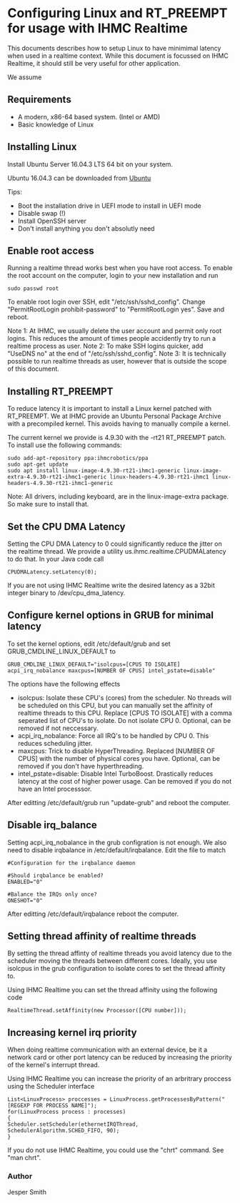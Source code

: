 # Configuring Linux and RT_PREEMPT for usage with IHMC Realtime

This documents describes how to setup Linux to have minimimal latency when used in a realtime context. While this document is focussed on IHMC Realtime, it should still be very useful for other application.

We assume

## Requirements

- A modern, x86-64 based system. (Intel or AMD)
- Basic knowledge of Linux

## Installing Linux

Install Ubuntu Server 16.04.3 LTS 64 bit on your system. 

Ubuntu 16.04.3 can be downloaded from [Ubuntu](https://www.ubuntu.com/download/server/thank-you?country=US&version=16.04.3&architecture=amd64)

Tips:
- Boot the installation drive in UEFI mode to install in UEFI mode
- Disable swap (!)
- Install OpenSSH server
- Don't install anything you don't absolutly need

## Enable root access

Running a realtime thread works best when you have root access. To enable the root account on the computer, login to your new installation and run

    sudo passwd root


To enable root login over SSH, edit "/etc/ssh/sshd_config". Change "PermitRootLogin prohibit-password" to "PermitRootLogin yes". Save and reboot.

Note 1: At IHMC, we usually delete the user account and permit only root logins. This reduces the amount of times people accidently try to run a realtime process as user.
Note 2: To make SSH logins quicker, add  "UseDNS no" at the end of "/etc/ssh/sshd_config".
Note 3: It is technically possible to run realtime threads as user, however that is outside the scope of this document.

## Installing RT_PREEMPT

To reduce latency it is important to install a Linux kernel patched with RT_PREEMPT. We at IHMC provide an Ubuntu Personal Package Archive with a precompiled kernel. This avoids having to manually compile a kernel.

The current kernel we provide is 4.9.30 with the -rt21 RT_PREEMPT patch. To install use the following commands:

    sudo add-apt-repository ppa:ihmcrobotics/ppa
    sudo apt-get update
    sudo apt install linux-image-4.9.30-rt21-ihmc1-generic linux-image-extra-4.9.30-rt21-ihmc1-generic linux-headers-4.9.30-rt21-ihmc1 linux-headers-4.9.30-rt21-ihmc1-generic

Note: All drivers, including keyboard, are in the linux-image-extra package. So make sure to install that.

## Set the CPU DMA Latency

Setting the CPU DMA Latency to 0 could significantly reduce the jitter on the realtime thread. We provide a utility us.ihmc.realtime.CPUDMALatency to do that. In your Java code call

	CPUDMALatency.setLatency(0);
	
If you are not using IHMC Realtime write the desired latency as a 32bit integer binary to /dev/cpu\_dma\_latency.


## Configure kernel options in GRUB for minimal latency

To set the kernel options, edit /etc/default/grub and set GRUB_CMDLINE_LINUX_DEFAULT to 

    GRUB_CMDLINE_LINUX_DEFAULT="isolcpus=[CPUS TO ISOLATE] acpi_irq_nobalance maxcpus=[NUMBER OF CPUS] intel_pstate=disable"

The options have the following effects
- isolcpus: Isolate these CPU's (cores) from the scheduler. No threads will be scheduled on this CPU, but you can manually set the affinity of realtime threads to this CPU. Replace [CPUS TO ISOLATE] with a comma seperated list of CPU's to isolate. Do  not isolate CPU 0. Optional, can be removed if not neccessary.
- acpi_irq_nobalance: Force all IRQ's to be handled by CPU 0. This reduces scheduling jitter.
- maxcpus: Trick to disable HyperThreading. Replaced [NUMBER OF CPUS] with the number of physical cores you have. Optional, can be removed if you don't have hyperthreading.
- intel_pstate=disable: Disable Intel TurboBoost. Drastically reduces latency at the cost of higher power usage. Can be removed if you do not have an Intel processsor.


After editting /etc/default/grub run "update-grub" and reboot the computer.

## Disable irq_balance

Setting acpi_irq_nobalance in the grub configration is not enough. We also need to disable irqbalance in /etc/default/irqbalance. Edit the file to match

    #Configuration for the irqbalance daemon
     
    #Should irqbalance be enabled?
    ENABLED="0"
     
    #Balance the IRQs only once?
    ONESHOT="0"

After editting /etc/default/irqbalance reboot the computer.

## Setting thread affinity of realtime threads

By setting the thread affinty of realtime threads you avoid latency due to the scheduler moving the threads between different cores. 
Ideally, you use isolcpus in the grub configuration to isolate cores to set the thread affinity to. 

Using IHMC Realtime you can set the thread affinity using the following code

    RealtimeThread.setAffinity(new Processor([CPU number]));
    
    
## Increasing kernel irq priority

When doing realtime communication with an external device, be it a network card or other port latency can be reduced by increasing the priority of the kernel's interrupt thread.

Using IHMC Realtime you can increase the priority of an arbritrary proccess using the Scheduler interface

    List<LinuxProcess> proccesses = LinuxProcess.getProcessesByPattern("[REGEXP FOR PROCESS NAME]");
    for(LinuxProcess process : processes)
    {
    Scheduler.setScheduler(ethernetIRQThread, SchedulerAlgorithm.SCHED_FIFO, 90);
    }


If you do not use IHMC Realtime, you could use the "chrt" command. See "man chrt".




### Author
Jesper Smith
